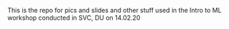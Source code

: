 This is the repo for pics and slides and other stuff used in the Intro to ML workshop conducted in SVC, DU on 14.02.20
